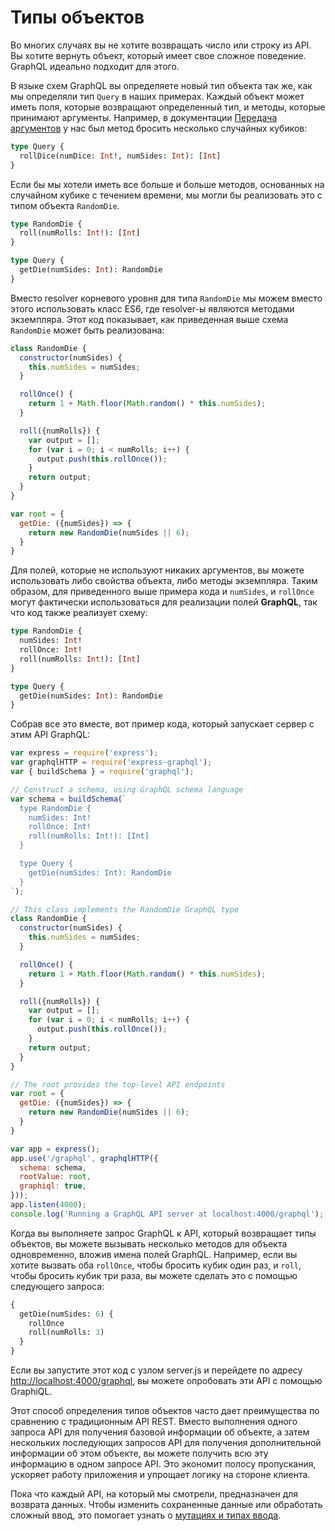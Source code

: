 # Типы объектов

Во многих случаях вы не хотите возвращать число или строку из API. Вы хотите вернуть объект, который имеет свое сложное поведение. GraphQL идеально подходит для этого.

В языке схем GraphQL вы определяете новый тип объекта так же, как мы определяли тип ```Query``` в наших примерах. Каждый объект может иметь поля, которые возвращают определенный тип, и методы, которые принимают аргументы. Например, в документации [Передача аргументов](passing-arguments.md) у нас был метод бросить несколько случайных кубиков:

```graphql
type Query {
  rollDice(numDice: Int!, numSides: Int): [Int]
}
```

Если бы мы хотели иметь все больше и больше методов, основанных на случайном кубике с течением времени, мы могли бы реализовать это с типом объекта ```RandomDie```.

```graphql
type RandomDie {
  roll(numRolls: Int!): [Int]
}

type Query {
  getDie(numSides: Int): RandomDie
}
```

Вместо resolver корневого уровня для типа ```RandomDie``` мы можем вместо этого использовать класс ES6, где resolver-ы являются методами экземпляра. Этот код показывает, как приведенная выше схема ```RandomDie``` может быть реализована:

```javascript
class RandomDie {
  constructor(numSides) {
    this.numSides = numSides;
  }

  rollOnce() {
    return 1 + Math.floor(Math.random() * this.numSides);
  }

  roll({numRolls}) {
    var output = [];
    for (var i = 0; i < numRolls; i++) {
      output.push(this.rollOnce());
    }
    return output;
  }
}

var root = {
  getDie: ({numSides}) => {
    return new RandomDie(numSides || 6);
  }
}
```

Для полей, которые не используют никаких аргументов, вы можете использовать либо свойства объекта, либо методы экземпляра. Таким образом, для приведенного выше примера кода и ```numSides```, и ```rollOnce``` могут фактически использоваться для реализации полей **GraphQL**, так что код также реализует схему:

```graphql
type RandomDie {
  numSides: Int!
  rollOnce: Int!
  roll(numRolls: Int!): [Int]
}

type Query {
  getDie(numSides: Int): RandomDie
}
```

Собрав все это вместе, вот пример кода, который запускает сервер с этим API GraphQL:

```javascript
var express = require('express');
var graphqlHTTP = require('express-graphql');
var { buildSchema } = require('graphql');

// Construct a schema, using GraphQL schema language
var schema = buildSchema(`
  type RandomDie {
    numSides: Int!
    rollOnce: Int!
    roll(numRolls: Int!): [Int]
  }

  type Query {
    getDie(numSides: Int): RandomDie
  }
`);

// This class implements the RandomDie GraphQL type
class RandomDie {
  constructor(numSides) {
    this.numSides = numSides;
  }

  rollOnce() {
    return 1 + Math.floor(Math.random() * this.numSides);
  }

  roll({numRolls}) {
    var output = [];
    for (var i = 0; i < numRolls; i++) {
      output.push(this.rollOnce());
    }
    return output;
  }
}

// The root provides the top-level API endpoints
var root = {
  getDie: ({numSides}) => {
    return new RandomDie(numSides || 6);
  }
}

var app = express();
app.use('/graphql', graphqlHTTP({
  schema: schema,
  rootValue: root,
  graphiql: true,
}));
app.listen(4000);
console.log('Running a GraphQL API server at localhost:4000/graphql');
```

Когда вы выполняете запрос GraphQL к API, который возвращает типы объектов, вы можете вызывать несколько методов для объекта одновременно, вложив имена полей GraphQL. Например, если вы хотите вызвать оба ```rollOnce```, чтобы бросить кубик один раз, и ```roll```, чтобы бросить кубик три раза, вы можете сделать это с помощью следующего запроса:

```graphql
{
  getDie(numSides: 6) {
    rollOnce
    roll(numRolls: 3)
  }
}
```

Если вы запустите этот код с узлом server.js и перейдете по адресу [http://localhost:4000/graphql](http://localhost:4000/graphql), вы можете опробовать эти API с помощью GraphiQL.

Этот способ определения типов объектов часто дает преимущества по сравнению с традиционным API REST. Вместо выполнения одного запроса API для получения базовой информации об объекте, а затем нескольких последующих запросов API для получения дополнительной информации об этом объекте, вы можете получить всю эту информацию в одном запросе API. Это экономит полосу пропускания, ускоряет работу приложения и упрощает логику на стороне клиента.

Пока что каждый API, на который мы смотрели, предназначен для возврата данных. Чтобы изменить сохраненные данные или обработать сложный ввод, это помогает узнать о [мутациях и типах ввода](mutations-and-input-types.md).